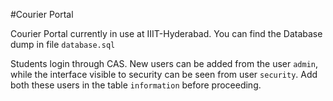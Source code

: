 #Courier Portal

Courier Portal currently in use at IIIT-Hyderabad.
You can find the Database dump in file `database.sql`

Students login through CAS.
New users can be added from the user `admin`, while the interface visible to security can be seen from user `security`.
Add both these users in the table `information` before proceeding.
